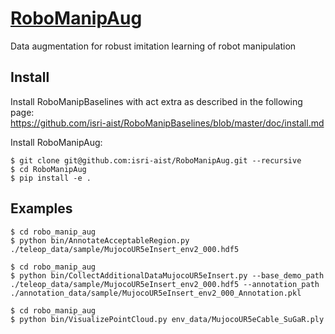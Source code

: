 # [RoboManipAug](https://github.com/isri-aist/RoboManipAug)
Data augmentation for robust imitation learning of robot manipulation

## Install
Install RoboManipBaselines with act extra as described in the following page:  
https://github.com/isri-aist/RoboManipBaselines/blob/master/doc/install.md

Install RoboManipAug:
```console
$ git clone git@github.com:isri-aist/RoboManipAug.git --recursive
$ cd RoboManipAug
$ pip install -e .
```

## Examples
```console
$ cd robo_manip_aug
$ python bin/AnnotateAcceptableRegion.py ./teleop_data/sample/MujocoUR5eInsert_env2_000.hdf5
```

```console
$ cd robo_manip_aug
$ python bin/CollectAdditionalDataMujocoUR5eInsert.py --base_demo_path ./teleop_data/sample/MujocoUR5eInsert_env2_000.hdf5 --annotation_path ./annotation_data/sample/MujocoUR5eInsert_env2_000_Annotation.pkl
```

```console
$ cd robo_manip_aug
$ python bin/VisualizePointCloud.py env_data/MujocoUR5eCable_SuGaR.ply
```

